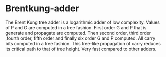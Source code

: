# Brentkung-adder
The Brent Kung tree adder is a logarithmic adder of low complexity.
Values of P and G are computed in a tree fashion.
First order G and P that is generate and propagate are computed.
Then second order, third order ,fourth order, fifth order and finally six order G and P computed.
All carry bits computed in a tree fashion.
This tree-like propagation of carry reduces its critical path to that of tree height.
Very fast compared to other adders.
